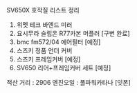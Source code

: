 SV650X 호작질 리스트 정리

1. 위멧 테크 바엔드 미러
2. 요시무라 슬립온 R77카본 머플러 [구변 완료]
3. bmc fm572/04 에어필터 [예정]
4. 스즈키 정품 언더 커버
5. 스즈키 프레임커버 [예정]
6. SV650 리어+프레임커버 세트 [예정]

적산 거리 : 2906
엔진오일 : 풀파워카타나 [잇폰]

